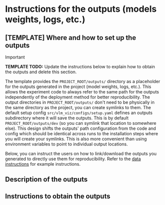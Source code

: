 # Instructions for the outputs (models weights, logs, etc.)

## [TEMPLATE] Where and how to set up the outputs

> [!IMPORTANT]
> **TEMPLATE TODO:**
> Update the instructions below to explain how to obtain the outputs and delete this section.

The template provides the `PROJECT_ROOT/outputs/` directory as a placeholder for the outputs generated in the project
(model weights, logs, etc.).
This allows the experiment code to always refer to the same path for the outputs independently of the deployment method
for better reproducibility.
The output directories in `PROJECT_ROOT/outputs/` don't need to be physically in the same directory
as the project, you can create symlinks to them.
The default setup config `src/vlm_viz/configs/setup.yaml` defines an outputs subdirectory where it will
save the outputs.
This is by default `PROJECT_ROOT/outputs/dev` (so you can symlink that location to somewhere else).
This design shifts the outputs' path configuration from the code and config which should be identical across runs
to the installation steps where you will create your symlinks.
This is also more convenient than using environment variables to point to individual output locations.

Below, you can instruct the users on how to link/download the outputs you generated
to directly use them for reproducibility.
Refer to the [data instructions](../data/README.md) for example instructions.

## Description of the outputs

## Instructions to obtain the outputs
